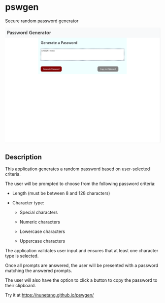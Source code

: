 # pswgen
Secure random password generator

<img src="images/pswGen.PNG">

## Description

This application generates a random password based on user-selected criteria.

The user will be prompted to choose from the following password criteria:

* Length (must be between 8 and 128 characters)

* Character type:

  * Special characters 

  * Numeric characters

  * Lowercase characters

  * Uppercase characters

The application validates user input and ensures that at least one character type is selected.

Once all prompts are answered, the user will be presented with a password matching the answered prompts.

The user will also have the option to click a button to copy the password to their clipboard.

Try it at https://nunetang.github.io/pswgen/
